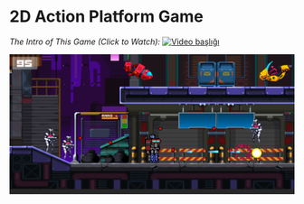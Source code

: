 # 2D Action Platform Game

*The Intro of This Game (Click to Watch):*
[![Video başlığı](https://img.youtube.com/vi/OL1asi0jOpw/maxresdefault.jpg)](https://www.youtube.com/watch?v=OL1asi0jOpw)

![Image](https://github.com/mhasangecit/2D-Action-Platform-Game/blob/main/Screenshots/Screenshot%202024-01-02%20165544.png)
